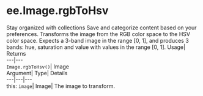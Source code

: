  
#  ee.Image.rgbToHsv 
Stay organized with collections  Save and categorize content based on your preferences. 
Transforms the image from the RGB color space to the HSV color space. Expects a 3-band image in the range [0, 1], and produces 3 bands: hue, saturation and value with values in the range [0, 1]. Usage| Returns  
---|---  
`Image.rgbToHsv()`| Image  
Argument| Type| Details  
---|---|---  
this: `image`| Image| The image to transform.  
